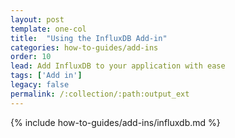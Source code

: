 ```yaml
---
layout: post
template: one-col
title:  "Using the InfluxDB Add-in"
categories: how-to-guides/add-ins
order: 10
lead: Add InfluxDB to your application with ease
tags: ['Add in']
legacy: false
permalink: /:collection/:path:output_ext
---
```



{% include how-to-guides/add-ins/influxdb.md %}